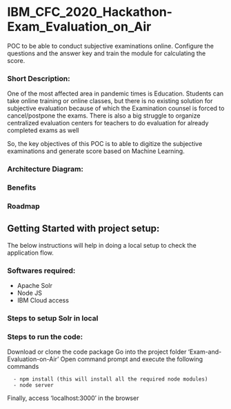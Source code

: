 # IBM_CFC_2020_Hackathon-Exam_Evaluation_on_Air
POC to be able to conduct subjective examinations online. Configure the questions and the answer key and train the module for calculating the score.

### Short Description:
One of the most affected area in pandemic times is Education. Students can take online training or online classes, but there is no existing solution for subjective evaluation because of which the Examination counsel is forced to cancel/postpone the exams. There is also a big struggle to organize centralized evaluation centers  for teachers to do evaluation for already completed exams as well

So, the key objectives of this POC is to able to digitize the subjective examinations and generate score based on Machine Learning.

### Architecture Diagram:

### Benefits

### Roadmap

## Getting Started with project setup:
The below instructions will help in doing a local setup to check the application flow.

### Softwares required:
  - Apache Solr
  - Node JS
  - IBM Cloud access
 
### Steps to setup Solr in local

### Steps to run the code:
  Download or clone the code package
  Go into the project folder ‘Exam-and-Evaluation-on-Air’
  Open command prompt and execute the following commands
  ```
    - npm install (this will install all the required node modules)
    - node server
  ```
  
 Finally, access ‘localhost:3000’ in the browser
